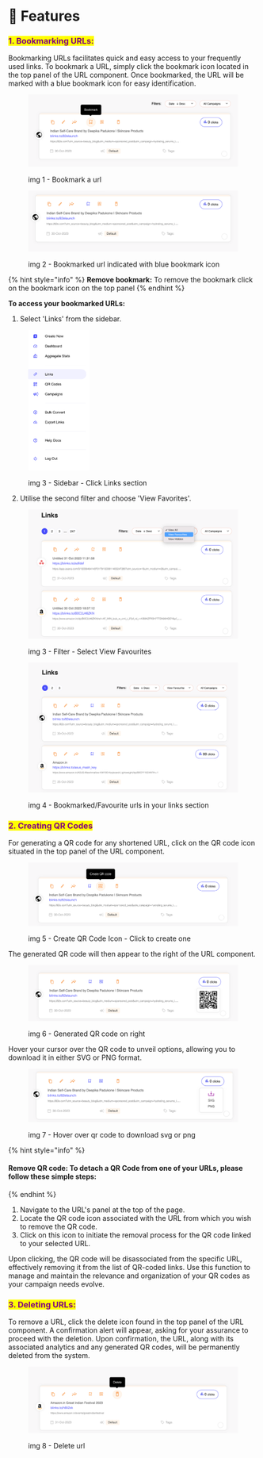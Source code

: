 # 📢 Features

### <mark style="color:purple;">1. Bo</mark><mark style="color:purple;">**okmarking URLs:**</mark>

Bookmarking URLs facilitates quick and easy access to your frequently used links. To bookmark a URL, simply click the bookmark icon located in the top panel of the URL component. Once bookmarked, the URL will be marked with a blue bookmark icon for easy identification.

<figure><img src="../.gitbook/assets/Screenshot 2023-10-31 at 2.01.01 PM.png" alt=""><figcaption><p>img 1 - Bookmark a url</p></figcaption></figure>

<figure><img src="../.gitbook/assets/Screenshot 2023-10-31 at 2.01.10 PM.png" alt=""><figcaption><p>img 2 - Bookmarked url indicated with blue bookmark icon</p></figcaption></figure>

{% hint style="info" %}
**Remove bookmark:** To remove the bookmark click on the bookmark icon on the top panel
{% endhint %}



**To access your bookmarked URLs:**

1. Select 'Links' from the sidebar.

<div align="left">

<figure><img src="../.gitbook/assets/Screenshot 2023-10-31 at 2.01.22 PM.png" alt="" width="123"><figcaption><p>img 3 - Sidebar - Click Links section</p></figcaption></figure>

</div>

2. Utilise the second filter and choose 'View Favorites'.

<figure><img src="../.gitbook/assets/Screenshot 2023-10-31 at 2.01.37 PM.png" alt=""><figcaption><p>img 3 - Filter - Select View Favourites</p></figcaption></figure>

<figure><img src="../.gitbook/assets/Screenshot 2023-10-31 at 2.02.01 PM.png" alt=""><figcaption><p>img 4 - Bookmarked/Favourite urls in your links section</p></figcaption></figure>

### <mark style="color:purple;">**2. Creating QR Codes**</mark>

For generating a QR code for any shortened URL, click on the QR code icon situated in the top panel of the URL component.&#x20;

<figure><img src="../.gitbook/assets/Screenshot 2023-10-31 at 2.08.47 PM (1).png" alt=""><figcaption><p>img 5 - Create QR Code Icon - Click to create one</p></figcaption></figure>

The generated QR code will then appear to the right of the URL component.&#x20;

<figure><img src="../.gitbook/assets/Screenshot 2023-10-31 at 2.08.56 PM.png" alt=""><figcaption><p>img 6 - Generated QR code on right</p></figcaption></figure>

Hover your cursor over the QR code to unveil options, allowing you to download it in either SVG or PNG format.

<figure><img src="../.gitbook/assets/Screenshot 2023-10-31 at 2.09.04 PM.png" alt=""><figcaption><p>img 7 - Hover over qr code to download svg or png</p></figcaption></figure>

{% hint style="info" %}
#### **Remove QR code:**  To detach a QR Code from one of your URLs, please follow these simple steps:
{% endhint %}

1. Navigate to the URL's panel at the top of the page.
2. Locate the QR code icon associated with the URL from which you wish to remove the QR code.
3. Click on this icon to initiate the removal process for the QR code linked to your selected URL.

Upon clicking, the QR code will be disassociated from the specific URL, effectively removing it from the list of QR-coded links. Use this function to manage and maintain the relevance and organization of your QR codes as your campaign needs evolve.



### <mark style="color:purple;">**3. Deleting URLs:**</mark>&#x20;

To remove a URL, click the delete icon found in the top panel of the URL component. A confirmation alert will appear, asking for your assurance to proceed with the deletion. Upon confirmation, the URL, along with its associated analytics and any generated QR codes, will be permanently deleted from the system.

<figure><img src="../.gitbook/assets/Screenshot 2023-10-31 at 2.16.32 PM.png" alt=""><figcaption><p>img 8 - Delete url</p></figcaption></figure>

